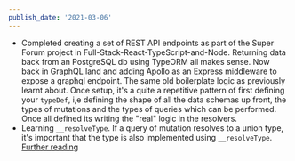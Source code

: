 ```yaml
---
publish_date: '2021-03-06'
---
```


- Completed creating a set of REST API endpoints as part of the Super Forum project in Full-Stack-React-TypeScript-and-Node. Returning data back from an PostgreSQL db using TypeORM all makes sense. Now back in GraphQL land and adding Apollo as an Express middleware to expose a graphql endpoint. The same old boilerplate logic as previously learnt about. Once setup, it's a quite a repetitive pattern of first defining your `typeDef`, i,e defining the shape of all the data schemas up front, the types of mutations and the types of queries which can be performed. Once all defined its writing the "real" logic in the resolvers.
- Learning `__resolveType`. If a query of mutation resolves to a union type, it's important that the type is also implemented using `__resolveType`. [Further reading](https://www.apollographql.com/docs/apollo-server/schema/unions-interfaces/#union-type)
